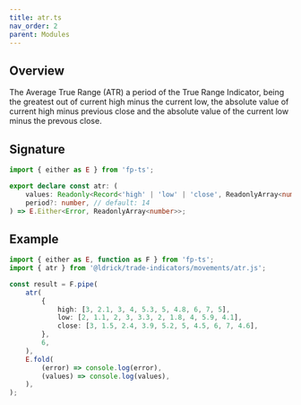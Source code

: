 ```yaml
---
title: atr.ts
nav_order: 2
parent: Modules
---
```


## Overview

The Average True Range (ATR) a period of the True Range Indicator, being the greatest out of current high minus the current low, the absolute value of current high minus previous close and the absolute value of the current low minus the prevous close.

## Signature

```typescript
import { either as E } from 'fp-ts';

export declare const atr: (
	values: Readonly<Record<'high' | 'low' | 'close', ReadonlyArray<number>>>,
	period?: number, // default: 14
) => E.Either<Error, ReadonlyArray<number>>;
```

## Example

```typescript
import { either as E, function as F } from 'fp-ts';
import { atr } from '@ldrick/trade-indicators/movements/atr.js';

const result = F.pipe(
	atr(
		{
			high: [3, 2.1, 3, 4, 5.3, 5, 4.8, 6, 7, 5],
			low: [2, 1.1, 2, 3, 3.3, 2, 1.8, 4, 5.9, 4.1],
			close: [3, 1.5, 2.4, 3.9, 5.2, 5, 4.5, 6, 7, 4.6],
		},
		6,
	),
	E.fold(
		(error) => console.log(error),
		(values) => console.log(values),
	),
);
```

